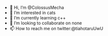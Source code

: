 - 👋 Hi, I’m @ColossusMecha
- 👀 I’m interested in cats
- 🌱 I’m currently learning c++
- 💞️ I’m looking to collaborate on none
- 📫 How to reach me on twitter:@tiahotaruUwU

<!---
ColossusMecha/ColossusMecha is a ✨ special ✨ repository because its `README.md` (this file) appears on your GitHub profile.
You can click the Preview link to take a look at your changes.
--->
